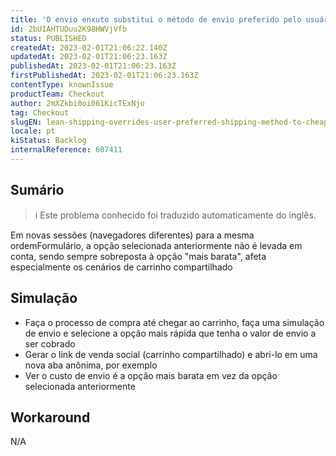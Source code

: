 ```yaml
---
title: 'O envio enxuto substitui o método de envio preferido pelo usuário pela opção mais barata em diferentes sessões/browsers'
id: 2bUIAHTUDuu2K98HWVjVfb
status: PUBLISHED
createdAt: 2023-02-01T21:06:22.140Z
updatedAt: 2023-02-01T21:06:23.163Z
publishedAt: 2023-02-01T21:06:23.163Z
firstPublishedAt: 2023-02-01T21:06:23.163Z
contentType: knownIssue
productTeam: Checkout
author: 2mXZkbi0oi061KicTExNjo
tag: Checkout
slugEN: lean-shipping-overrides-user-preferred-shipping-method-to-cheapest-option-in-different-sessionsbrowsers
locale: pt
kiStatus: Backlog
internalReference: 607411
---
```


## Sumário

>ℹ️ Este problema conhecido foi traduzido automaticamente do inglês.


Em novas sessões (navegadores diferentes) para a mesma ordemFormulário, a opção selecionada anteriormente não é levada em conta, sendo sempre sobreposta à opção "mais barata", afeta especialmente os cenários de carrinho compartilhado


##

## Simulação



- Faça o processo de compra até chegar ao carrinho, faça uma simulação de envio e selecione a opção mais rápida que tenha o valor de envio a ser cobrado
- Gerar o link de venda social (carrinho compartilhado) e abri-lo em uma nova aba anônima, por exemplo
- Ver o custo de envio é a opção mais barata em vez da opção selecionada anteriormente


##

## Workaround


N/A




